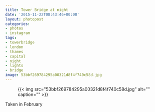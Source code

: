 ```yaml
---
title: Tower Bridge at night
date: '2015-11-22T08:43:46+00:00'
layout: photopost
categories:
- photos
- instagram
tags:
- towerbridge
- london
- thames
- capital
- night
- lights
- bridge
image: 53bbf269784295a00321d8f4f740c58d.jpg
---
```


<figure class="photo photo--square">
  {{< img src="53bbf269784295a00321d8f4f740c58d.jpg" alt="" caption="" >}}

</figure>

Taken in February


